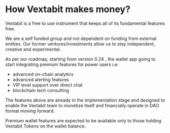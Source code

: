 # How Vextabit makes money?

Vextabit is a free to use instrument that keeps all of its fundamental features free.

We are a self funded group and not dependent on funding from external entities. Our former ventures/investments allow us to stay independent, creative and experimental.

As per our roadmap, starting from version 0.24 , the wallet app going to start integrating premium features for power users i.e:

- advanced on-chain analytics
- advanced alerting features
- VIP level support over direct chat
- blockchain tech consulting

The features above are already in the implementation stage and designed to enable the Vextabit team to monetize itself and financially operate in DAO format moving forward.

Premium wallet features are expected to be available only to those holding Vextabit Tokens on the wallet balance.
